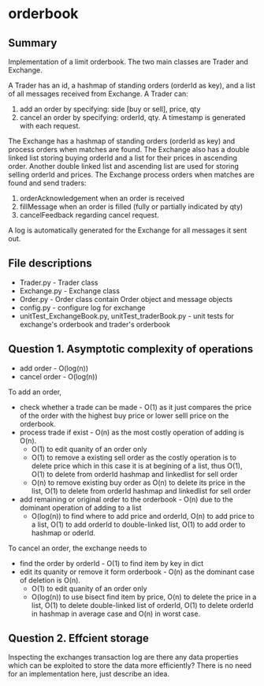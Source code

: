 # orderbook
## Summary
Implementation of a limit orderbook. The two main classes are Trader and Exchange.

A Trader has an id, a hashmap of standing orders (orderId as key), and a list of all messages received from Exchange. A Trader can:
1. add an order by specifying: side [buy or sell], price, qty
2. cancel an order by specifying: orderId, qty.
A timestamp is generated with each request. 

The Exchange has a hashmap of standing orders (orderId as key) and process orders when matches are found. The Exchange also has a double linked list storing buying  orderId and a list for their prices in ascending order. Another double linked list and ascending list are used for storing selling orderId and prices. The Exchange process orders when matches are found and send traders:
1. orderAcknowledgement when an order is received
2. fillMessage when an order is filled (fully or partially indicated by qty)
3. cancelFeedback regarding cancel request. 

A log is automatically generated for the Exchange for all messages it sent out. 


## File descriptions
- Trader.py - Trader class
- Exchange.py - Exchange class
- Order.py - Order class contain Order object and message objects
- config.py - configure log for exchange
- unitTest_ExchangeBook.py, unitTest_traderBook.py - unit tests for exchange's orderbook and trader's orderbook

## Question 1. Asymptotic complexity of operations
- add order - O(log(n))
- cancel order - O(log(n))

To add an order,
* check whether a trade can be made - O(1) as it just compares the price of the order with the highest buy price or lower selll price on the orderbook. 
* process trade if exist - O(n) as the most costly operation of adding is O(n).
  * O(1) to edit quanity of an order only
  * O(1) to remove a existing sell order as the costly operation is to delete price which in this case it is at begining of a list, thus O(1), O(1) to delete from orderId hashmap and linkedlist for sell order
  * O(n) to remove existing buy order as O(n) to delete its price in the list, O(1) to delete from orderId hashmap and linkedlist for sell order
* add remaining or original order to the orderbook - O(n) due to the dominant operation of adding to a list
  * O(log(n)) to find where to add price and orderId, O(n) to add price to a list, O(1) to add orderId to double-linked list, O(1) to add order to hashmap or oderId.



To cancel an order, the exchange needs to 
* find the order by orderId - O(1) to find item by key in dict
* edit its quanity or remove it form orderbook - O(n) as the dominant case of deletion is O(n).
  * O(1) to edit quanity of an order only
  * O(log(n)) to use bisect find item by price, O(n) to delete the price in a list, O(1) to delete double-linked list of orderId, O(1) to delete orderId in hashmap in average case and O(n) in worst case. 

## Question 2. Effcient storage

Inspecting the exchanges transaction log are there any data properties which can be exploited to store the data more efficiently? There is no need for an implementation here, just describe an idea.
